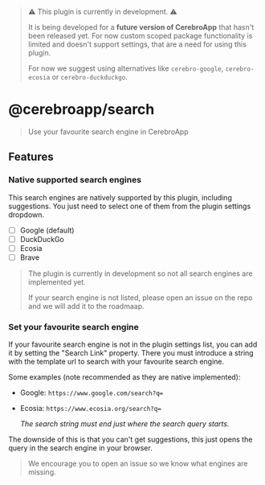 > ⚠️ This plugin is currently in development. ⚠️
>
> It is being developed for a **future version of CerebroApp** that hasn't been released yet.
> For now custom scoped package functionality is limited and doesn't support settings, that are a need for using this plugin.
>
> For now we suggest using alternatives like `cerebro-google`, `cerebro-ecosia` or `cerebro-duckduckgo`.

# @cerebroapp/search

> Use your favourite search engine in CerebroApp

## Features

### Native supported search engines

This search engines are natively supported by this plugin, including suggestions.
You just need to select one of them from the plugin settings dropdown.

- [ ] Google (default)
- [ ] DuckDuckGo
- [ ] Ecosia
- [ ] Brave

> The plugin is currently in development so not all search engines are implemented yet.
>
> If your search engine is not listed, please open an issue on the repo and we will add it to the roadmaap.

### Set your favourite search engine

If your favourite search engine is not in the plugin settings list, you can add it by setting the "Search Link" property.
There you must introduce a string with the template url to search with your favourite search engine.

Some examples (note recommended as they are native implemented):

- Google: `https://www.google.com/search?q=`
- Ecosia: `https://www.ecosia.org/search?q=`

    _The search string must end just where the search query starts._

The downside of this is that you can't get suggestions, this just opens the query in the search engine in your browser.
> We encourage you to open an issue so we know what engines are missing.
